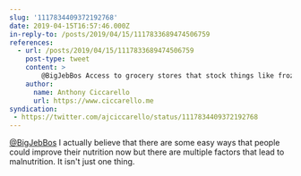 ```yaml
---
slug: '1117834409372192768'
date: 2019-04-15T16:57:46.000Z
in-reply-to: /posts/2019/04/15/1117833689474506759
references:
  - url: /posts/2019/04/15/1117833689474506759
    post-type: tweet
    content: >
        @BigJebBos Access to grocery stores that stock things like frozen vegetables was a real issue in the communities north of us in Denver. When you have to take several buses to the grocery store, it can be hard to get lots of those foods. Time/supplies to cook can also be an issue.
    author:
      name: Anthony Ciccarello
      url: https://www.ciccarello.me
syndication:
 - https://twitter.com/ajciccarello/status/1117834409372192768
---
```


[@BigJebBos](https://twitter.com/BigJebBos) I actually believe that there are some easy ways that people could improve their nutrition now but there are multiple factors that lead to malnutrition. It isn't just one thing.
